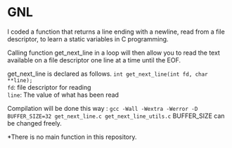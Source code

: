 # GNL
I coded a function that returns a line ending with a newline, read from a file descriptor, to learn a static variables in C programming.

Calling function get_next_line in a loop will then allow you to read the text available on a file descriptor one line at a time until the EOF.

get_next_line is declared as follows.
```int get_next_line(int fd, char **line);```  
```fd```:    file descriptor for reading  
```line```:  The value of what has been read

Compilation will be done this way : 
```gcc -Wall -Wextra -Werror -D BUFFER_SIZE=32 get_next_line.c get_next_line_utils.c```
BUFFER_SIZE can be changed freely.

*There is no main function in this repository.
